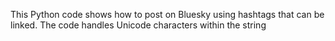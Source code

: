 This Python code shows how to post on Bluesky using hashtags that can be linked. 
The code handles Unicode characters within the string
